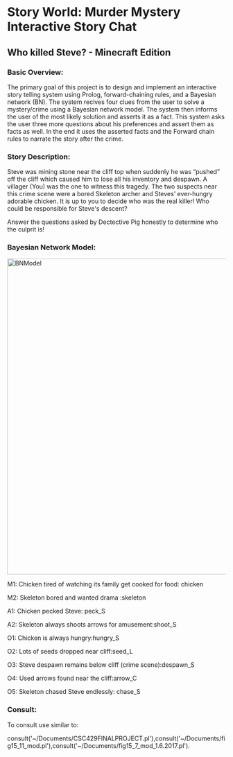 # Story World: Murder Mystery Interactive Story Chat

## Who killed Steve? - Minecraft Edition

### Basic Overview:
The primary goal of this project is to design and implement an interactive story telling system using Prolog, forward-chaining rules, and a Bayesian network (BN). 
The system recives four clues from the user to solve a mystery/crime using a Bayesian network model. 
The system then informs the user of the most likely solution and asserts it as a fact. 
This system asks the user three more questions about his preferences and assert them as facts as well.
In the end it uses the asserted facts and the Forward chain rules to narrate the story after the crime.

### Story Description:
Steve was mining stone near the cliff top when suddenly he was “pushed” off the cliff which caused him to lose all his inventory and despawn. 
A villager (You) was the one to witness this tragedy. 
The two suspects near this crime scene were a bored Skeleton archer and Steves’ ever-hungry adorable chicken.
It is up to you to decide who was the real killer! 
Who could be responsible for Steve's descent?  

Answer the questions asked by Dectective Pig honestly to determine who the culprit is!

### Bayesian Network Model:

<img width="729" alt="BNModel" src="https://user-images.githubusercontent.com/69876473/153525667-257b7bfe-555b-496e-a065-9f53270fe3c1.png">

M1: Chicken tired of watching its family get cooked for food: chicken

M2: Skeleton bored and wanted drama :skeleton

A1: Chicken pecked Steve: peck_S

A2: Skeleton always shoots arrows for amusement:shoot_S

O1: Chicken is always hungry:hungry_S

O2: Lots of seeds dropped near cliff:seed_L

O3: Steve despawn remains below cliff (crime scene):despawn_S

O4: Used arrows found near the cliff:arrow_C 

O5: Skeleton chased Steve endlessly: chase_S

### Consult:
To consult use similar to:

consult('~/Documents/CSC429FINALPROJECT.pl'),consult('~/Documents/fig15_11_mod.pl'),consult('~/Documents/fig15_7_mod_1.6.2017.pl').

